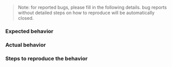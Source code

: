 > Note: for reported bugs, please fill in the following details. bug reports without detailed steps on how to reproduce will be automatically closed. 

### Expected behavior

### Actual behavior

### Steps to reproduce the behavior

